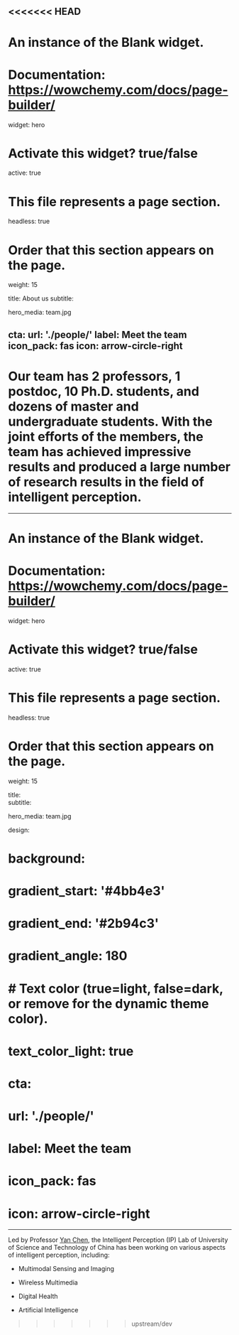<<<<<<< HEAD
---
# An instance of the Blank widget.
# Documentation: https://wowchemy.com/docs/page-builder/
widget: hero

# Activate this widget? true/false
active: true

# This file represents a page section.
headless: true

# Order that this section appears on the page.
weight: 15

title:  About us
subtitle: 

hero_media: team.jpg

cta:
  url: './people/'
  label:  Meet the team
  icon_pack: fas
  icon: arrow-circle-right
---

Our team has 2 professors, 1 postdoc, 10 Ph.D. students, and dozens of master and undergraduate students. With the joint efforts of the members, the team has achieved impressive results and produced a large number of research results in the field of intelligent perception.
=======
---
# An instance of the Blank widget.
# Documentation: https://wowchemy.com/docs/page-builder/
widget: hero

# Activate this widget? true/false
active: true

# This file represents a page section.
headless: true

# Order that this section appears on the page.
weight: 15

title:  
subtitle: 

hero_media: team.jpg

design:
  # background:
  #   gradient_start: '#4bb4e3'
  #   gradient_end: '#2b94c3'
  #   gradient_angle: 180
  #   # Text color (true=light, false=dark, or remove for the dynamic theme color).
  #   text_color_light: true

# cta:
#   url: './people/'
#   label:  Meet the team
#   icon_pack: fas
#   icon: arrow-circle-right
---

Led by Professor [Yan Chen](../author/yan-chen), the Intelligent Perception (IP) Lab of University of Science and Technology of China has been working on various aspects of intelligent perception, including:

- Multimodal Sensing and Imaging

- Wireless Multimedia

- Digital Health

- Artificial Intelligence
>>>>>>> upstream/dev
